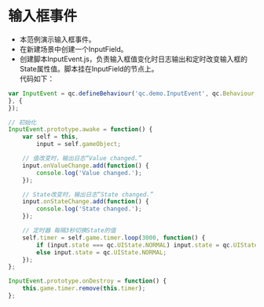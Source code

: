 # 输入框事件

* 本范例演示输入框事件。
* 在新建场景中创建一个InputField。
* 创建脚本InputEvent.js，负责输入框值变化时日志输出和定时改变输入框的State属性值。脚本挂在InputField的节点上。<br>
代码如下：<br>

```javascript   
var InputEvent = qc.defineBehaviour('qc.demo.InputEvent', qc.Behaviour, function() {
}, {
});

// 初始化
InputEvent.prototype.awake = function() {
    var self = this,
        input = self.gameObject;

	// 值改变时，输出日志“Value changed.”
    input.onValueChange.add(function() {
        console.log('Value changed.');
    });

	// State改变时，输出日志“State changed.”
    input.onStateChange.add(function() {
        console.log('State changed.');
    });

	// 定时器 每隔3秒切换State的值
    self.timer = self.game.timer.loop(3000, function() {
        if (input.state === qc.UIState.NORMAL) input.state = qc.UIState.DISABLED;
        else input.state = qc.UIState.NORMAL;
    });
};

InputEvent.prototype.onDestroy = function() {
    this.game.timer.remove(this.timer);
};
```